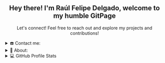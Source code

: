 <div align="center">
  <h2>Hey there! I'm Raúl Felipe Delgado, welcome to my humble GitPage</h2>
  <p>Let's connect! Feel free to reach out and explore my projects and contributions!</p>
</div>

<details>
  <summary>☎️ Contact me:</summary>
  <div>
    <samp>
      <h2 align="center">You can find me here:</h2>
      <p align="center">
        <a href="https://www.linkedin.com/in/raul-felipe-delgado-778378269" target="_blank"><img align="center"
            src="https://img.shields.io/badge/linkedin-%231DA1F2.svg?style=for-the-badge&logo=linkedin&logoColor=white"
            alt="LinkedIn" height="30" /></a>
        <a href="mailto:raulfeliped@hotmail.com" target="_blank"><img align="center"
            src="https://img.shields.io/badge/gmail-EA4335.svg?style=for-the-badge&logo=gmail&logoColor=white"
            alt="Email" height="30" /></a>
      </p>
      <p align="center">
        <a href="https://instagram.com/pelaopipe_comonocachai" target="_blank"><img align="center"
            src="https://img.shields.io/badge/instagram-%23E4405F.svg?style=for-the-badge&logo=Instagram&logoColor=white"
            alt="Instagram" height="30" /></a>
        <a href="https://wa.me/+56932397875" target="_blank"><img align="center"
            src="https://img.shields.io/badge/whatsapp-4B7F1.svg?style=for-the-badge&logo=whatsapp&logoColor=white"
            alt="WhatsApp" height="30" /></a>
      </p>
    </samp>
  </div>
</details>

<details>
  <summary>🧮 About:</summary>
  <div>
    <samp>
      <h2 align="center">About Me</h2>
      <p align="center">I'm a passionate FullStack developer with a strong commitment to learning and improving my skills.
        Looking forward to creating innovative projects and making a positive impact in the tech community.</p>
    </samp>
  </div>
</details>

<details>
  <summary>💻 GitHub Profile Stats</summary>
  <div>
    <samp>
      <h2 align="center">GitHub Stats</h2>
      <!-- Your GitHub stats and language usage here -->
    </samp>
  </div>
</details>

